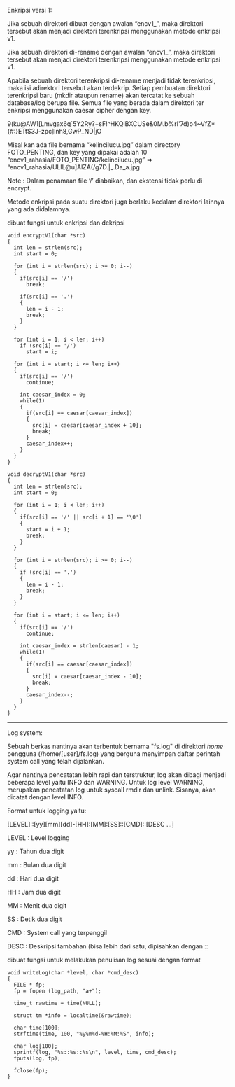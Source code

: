 Enkripsi versi 1:

Jika sebuah direktori dibuat dengan awalan “encv1_”, maka direktori tersebut akan menjadi direktori terenkripsi menggunakan metode enkripsi v1.

Jika sebuah direktori di-rename dengan awalan “encv1_”, maka direktori tersebut akan menjadi direktori terenkripsi menggunakan metode enkripsi v1.

Apabila sebuah direktori terenkripsi di-rename menjadi tidak terenkripsi, maka isi adirektori tersebut akan terdekrip.
Setiap pembuatan direktori terenkripsi baru (mkdir ataupun rename) akan tercatat ke sebuah database/log berupa file.
Semua file yang berada dalam direktori ter enkripsi menggunakan caesar cipher dengan key.


9(ku@AW1[Lmvgax6q`5Y2Ry?+sF!^HKQiBXCUSe&0M.b%rI'7d)o4~VfZ*{#:}ETt$3J-zpc]lnh8,GwP_ND|jO

Misal kan ada file bernama “kelincilucu.jpg” dalam directory FOTO_PENTING, dan key yang dipakai adalah 10 “encv1_rahasia/FOTO_PENTING/kelincilucu.jpg” => “encv1_rahasia/ULlL@u]AlZA(/g7D.|_.Da_a.jpg

Note : Dalam penamaan file ‘/’ diabaikan, dan ekstensi tidak perlu di encrypt.

Metode enkripsi pada suatu direktori juga berlaku kedalam direktori lainnya yang ada didalamnya.

dibuat fungsi untuk enkripsi dan dekripsi
```
void encryptV1(char *src) 
{
  int len = strlen(src);
  int start = 0;

  for (int i = strlen(src); i >= 0; i--) 
  {
    if(src[i] == '/')
      break;

    if(src[i] == '.')
    {
      len = i - 1;
      break;
    }
  }

  for (int i = 1; i < len; i++)
    if (src[i] == '/')
      start = i;

  for (int i = start; i <= len; i++) 
  {
    if(src[i] == '/')
      continue;

    int caesar_index = 0;
    while(1)
    {
      if(src[i] == caesar[caesar_index])
      {
        src[i] = caesar[caesar_index + 10];
        break;
      }
      caesar_index++;
    }
  }
}

void decryptV1(char *src) 
{
  int len = strlen(src); 
  int start = 0;
    
  for (int i = 1; i < len; i++)
  {
    if(src[i] == '/' || src[i + 1] == '\0') 
    {
      start = i + 1;
      break;
    }
  }

  for (int i = strlen(src); i >= 0; i--)
  {
    if (src[i] == '.') 
    {
      len = i - 1;
      break;
    }
  }

  for (int i = start; i <= len; i++) 
  {
    if(src[i] == '/')
      continue;

    int caesar_index = strlen(caesar) - 1;
    while(1)
    {
      if(src[i] == caesar[caesar_index])
      {
        src[i] = caesar[caesar_index - 10];
        break;
      }
      caesar_index--;
    }
  }
}

```
***

Log system:

Sebuah berkas nantinya akan terbentuk bernama "fs.log" di direktori *home* pengguna (/home/[user]/fs.log) yang berguna menyimpan daftar perintah system call yang telah dijalankan.

Agar nantinya pencatatan lebih rapi dan terstruktur, log akan dibagi menjadi beberapa level yaitu INFO dan WARNING.
Untuk log level WARNING, merupakan pencatatan log untuk syscall rmdir dan unlink.
Sisanya, akan dicatat dengan level INFO.

Format untuk logging yaitu:

[LEVEL]::[yy][mm][dd]-[HH]:[MM]:[SS]::[CMD]::[DESC ...]


LEVEL    : Level logging

yy       : Tahun dua digit

mm       : Bulan dua digit

dd       : Hari dua digit

HH       : Jam dua digit

MM       : Menit dua digit

SS       : Detik dua digit

CMD      : System call yang terpanggil

DESC     : Deskripsi tambahan (bisa lebih dari satu, dipisahkan dengan ::

dibuat fungsi untuk melakukan penulisan log sesuai dengan format
```
void writeLog(char *level, char *cmd_desc)
{
  FILE * fp;
  fp = fopen (log_path, "a+");

  time_t rawtime = time(NULL);
  
  struct tm *info = localtime(&rawtime);
  
  char time[100];
  strftime(time, 100, "%y%m%d-%H:%M:%S", info);

  char log[100];
  sprintf(log, "%s::%s::%s\n", level, time, cmd_desc);
  fputs(log, fp);

  fclose(fp);
}
```
